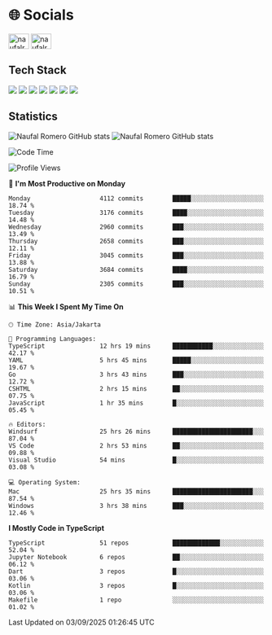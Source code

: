 <h1 align="">🌐 Socials</h1>
<p align="left">
<a href="https://linkedin.com/in/naufal-romero-putra-pratama-9ab816177/" target="blank"><img align="center" src="https://raw.githubusercontent.com/rahuldkjain/github-profile-readme-generator/master/src/images/icons/Social/linked-in-alt.svg" alt="naufalromero" height="30" width="40" /></a>
<a href="https://instagram.com/naufalromero" target="blank"><img align="center" src="https://raw.githubusercontent.com/rahuldkjain/github-profile-readme-generator/master/src/images/icons/Social/instagram.svg" alt="naufalromero" height="30" width="40" /></a>
</p>


<h2 align="">Tech Stack</h2>
<div align="">
  <img src="https://img.shields.io/badge/next.js-000000?style=for-the-badge&logo=nextdotjs&logoColor=white"/>
 <img src="https://img.shields.io/badge/typescript-%23007ACC.svg?style=for-the-badge&logo=typescript&logoColor=white"/>
 <img src="https://img.shields.io/badge/react-%2320232a.svg?style=for-the-badge&logo=react&logoColor=%2361DAFB"/>
 <img src="https://img.shields.io/badge/tailwindcss-%2338B2AC.svg?style=for-the-badge&logo=tailwind-css&logoColor=white"/>
 <img src="https://img.shields.io/badge/Prisma-3982CE?style=for-the-badge&logo=Prisma&logoColor=white"/>
 <img src="https://img.shields.io/badge/javascript-%23323330.svg?style=for-the-badge&logo=javascript&logoColor=%23F7DF1E"/>
 <img src="https://img.shields.io/badge/java-%23ED8B00.svg?style=for-the-badge&logo=openjdk&logoColor=white"/>
</div>


<h2 align="">Statistics</h2>
<div align="">
<img src="https://github-readme-stats-xi-nine-74.vercel.app/api?username=romves&show_icons=true&theme=tokyonight&include_all_commits=true&count_private=true" alt="Naufal Romero GitHub stats"/>
<img src="https://github-readme-stats-xi-nine-74.vercel.app/api/top-langs/?username=romves&theme=tokyonight&hide_border=false&include_all_commits=true&count_private=true&layout=compact" alt="Naufal Romero GitHub stats"/>
</div>

<!--START_SECTION:waka-->
![Code Time](http://img.shields.io/badge/Code%20Time-2%2C866%20hrs%209%20mins-blue)

![Profile Views](http://img.shields.io/badge/Profile%20Views-0-blue)

📅 **I'm Most Productive on Monday** 

```text
Monday                   4112 commits        █████░░░░░░░░░░░░░░░░░░░░   18.74 % 
Tuesday                  3176 commits        ████░░░░░░░░░░░░░░░░░░░░░   14.48 % 
Wednesday                2960 commits        ███░░░░░░░░░░░░░░░░░░░░░░   13.49 % 
Thursday                 2658 commits        ███░░░░░░░░░░░░░░░░░░░░░░   12.11 % 
Friday                   3045 commits        ███░░░░░░░░░░░░░░░░░░░░░░   13.88 % 
Saturday                 3684 commits        ████░░░░░░░░░░░░░░░░░░░░░   16.79 % 
Sunday                   2305 commits        ███░░░░░░░░░░░░░░░░░░░░░░   10.51 % 
```


📊 **This Week I Spent My Time On** 

```text
🕑︎ Time Zone: Asia/Jakarta

💬 Programming Languages: 
TypeScript               12 hrs 19 mins      ███████████░░░░░░░░░░░░░░   42.17 % 
YAML                     5 hrs 45 mins       █████░░░░░░░░░░░░░░░░░░░░   19.67 % 
Go                       3 hrs 43 mins       ███░░░░░░░░░░░░░░░░░░░░░░   12.72 % 
CSHTML                   2 hrs 15 mins       ██░░░░░░░░░░░░░░░░░░░░░░░   07.75 % 
JavaScript               1 hr 35 mins        █░░░░░░░░░░░░░░░░░░░░░░░░   05.45 % 

🔥 Editors: 
Windsurf                 25 hrs 26 mins      ██████████████████████░░░   87.04 % 
VS Code                  2 hrs 53 mins       ██░░░░░░░░░░░░░░░░░░░░░░░   09.88 % 
Visual Studio            54 mins             █░░░░░░░░░░░░░░░░░░░░░░░░   03.08 % 

💻 Operating System: 
Mac                      25 hrs 35 mins      ██████████████████████░░░   87.54 % 
Windows                  3 hrs 38 mins       ███░░░░░░░░░░░░░░░░░░░░░░   12.46 % 
```

**I Mostly Code in TypeScript** 

```text
TypeScript               51 repos            █████████████░░░░░░░░░░░░   52.04 % 
Jupyter Notebook         6 repos             ██░░░░░░░░░░░░░░░░░░░░░░░   06.12 % 
Dart                     3 repos             █░░░░░░░░░░░░░░░░░░░░░░░░   03.06 % 
Kotlin                   3 repos             █░░░░░░░░░░░░░░░░░░░░░░░░   03.06 % 
Makefile                 1 repo              ░░░░░░░░░░░░░░░░░░░░░░░░░   01.02 % 
```




 Last Updated on 03/09/2025 01:26:45 UTC
<!--END_SECTION:waka-->
